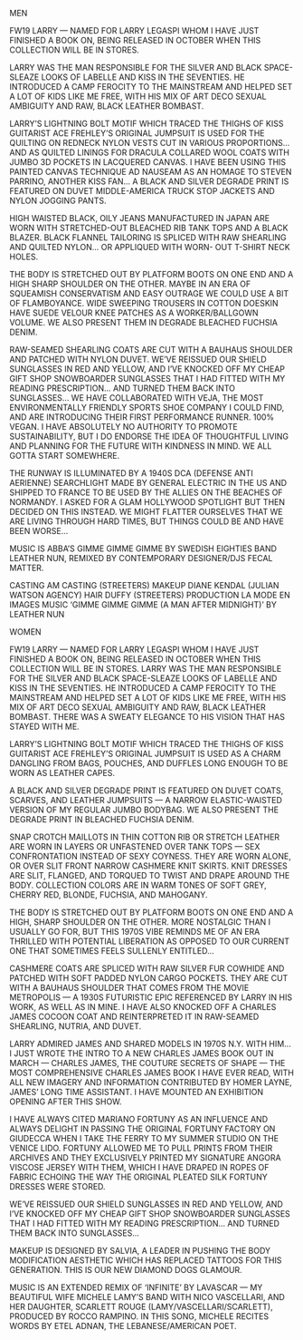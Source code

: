 MEN

FW19 LARRY — NAMED FOR LARRY LEGASPI WHOM I HAVE JUST FINISHED A BOOK ON, BEING RELEASED IN OCTOBER WHEN THIS COLLECTION WILL BE IN STORES. 

LARRY WAS THE MAN RESPONSIBLE FOR THE SILVER AND BLACK SPACE-SLEAZE LOOKS OF LABELLE AND KISS IN THE SEVENTIES. HE INTRODUCED A CAMP FEROCITY TO THE MAINSTREAM AND HELPED SET A LOT OF KIDS LIKE ME FREE, WITH HIS MIX OF ART DECO SEXUAL AMBIGUITY AND RAW, BLACK LEATHER BOMBAST. 

LARRY’S LIGHTNING BOLT MOTIF WHICH TRACED THE THIGHS OF KISS GUITARIST ACE FREHLEY’S ORIGINAL JUMPSUIT IS USED FOR THE QUILTING ON REDNECK NYLON VESTS CUT IN VARIOUS PROPORTIONS... AND AS QUILTED LININGS FOR DRACULA COLLARED WOOL COATS WITH JUMBO 3D POCKETS IN LACQUERED CANVAS.
I HAVE BEEN USING THIS PAINTED CANVAS TECHNIQUE AD NAUSEAM AS AN HOMAGE TO STEVEN PARRINO, ANOTHER KISS FAN... 
A BLACK AND SILVER DEGRADE PRINT IS FEATURED ON DUVET MIDDLE-AMERICA TRUCK STOP JACKETS AND NYLON JOGGING PANTS. 

HIGH WAISTED BLACK, OILY JEANS MANUFACTURED IN JAPAN ARE WORN WITH STRETCHED-OUT BLEACHED RIB TANK TOPS AND A BLACK BLAZER. 
BLACK FLANNEL TAILORING IS SPLICED WITH RAW SHEARLING AND QUILTED NYLON... OR APPLIQUED WITH WORN- OUT T-SHIRT NECK HOLES. 

THE BODY IS STRETCHED OUT BY PLATFORM BOOTS ON ONE END AND A HIGH SHARP SHOULDER ON THE OTHER. MAYBE IN AN ERA OF SQUEAMISH CONSERVATISM AND EASY OUTRAGE WE COULD USE A BIT OF FLAMBOYANCE. 
WIDE SWEEPING TROUSERS IN COTTON DOESKIN HAVE SUEDE VELOUR KNEE PATCHES AS A WORKER/BALLGOWN VOLUME. WE ALSO PRESENT THEM IN DEGRADE BLEACHED FUCHSIA DENIM. 

RAW-SEAMED SHEARLING COATS ARE CUT WITH A BAUHAUS SHOULDER AND PATCHED WITH NYLON DUVET. 
WE’VE REISSUED OUR SHIELD SUNGLASSES IN RED AND YELLOW, AND I’VE KNOCKED OFF MY CHEAP GIFT SHOP SNOWBOARDER SUNGLASSES THAT I HAD FITTED WITH MY READING PRESCRIPTION... AND TURNED THEM BACK INTO SUNGLASSES... 
WE HAVE COLLABORATED WITH VEJA, THE MOST ENVIRONMENTALLY FRIENDLY SPORTS SHOE COMPANY I COULD FIND, AND ARE INTRODUCING THEIR FIRST PERFORMANCE RUNNER. 100% VEGAN. I HAVE ABSOLUTELY NO AUTHORITY TO PROMOTE SUSTAINABILITY, BUT I DO ENDORSE THE IDEA OF THOUGHTFUL LIVING AND PLANNING FOR THE FUTURE WITH KINDNESS IN MIND. WE ALL GOTTA START SOMEWHERE. 

THE RUNWAY IS ILLUMINATED BY A 1940S DCA (DEFENSE ANTI AERIENNE) SEARCHLIGHT MADE BY GENERAL ELECTRIC IN THE US AND SHIPPED TO FRANCE TO BE USED BY THE ALLIES ON THE BEACHES OF NORMANDY. I ASKED FOR A GLAM HOLLYWOOD SPOTLIGHT BUT THEN DECIDED ON THIS INSTEAD. WE MIGHT FLATTER OURSELVES THAT WE ARE LIVING THROUGH HARD TIMES, BUT THINGS COULD BE AND HAVE BEEN WORSE... 

MUSIC IS ABBA’S GIMME GIMME GIMME BY SWEDISH EIGHTIES BAND LEATHER NUN, REMIXED BY CONTEMPORARY DESIGNER/DJS FECAL MATTER. 


CASTING          AM CASTING (STREETERS)
MAKEUP           DIANE KENDAL (JULIAN WATSON AGENCY)
HAIR                  DUFFY (STREETERS)
PRODUCTION   LA MODE EN IMAGES
MUSIC               ‘GIMME GIMME GIMME (A MAN AFTER MIDNIGHT)’ BY LEATHER NUN


WOMEN

FW19 LARRY — NAMED FOR LARRY LEGASPI WHOM I HAVE JUST FINISHED A BOOK ON, BEING RELEASED IN OCTOBER WHEN THIS COLLECTION WILL BE IN STORES. LARRY WAS THE MAN RESPONSIBLE FOR THE SILVER AND BLACK SPACE-SLEAZE LOOKS OF LABELLE AND KISS IN THE SEVENTIES. HE INTRODUCED A CAMP FEROCITY TO THE MAINSTREAM AND HELPED SET A LOT OF KIDS LIKE ME FREE, WITH HIS MIX OF ART DECO SEXUAL AMBIGUITY AND RAW, BLACK LEATHER BOMBAST. THERE WAS A SWEATY ELEGANCE TO HIS VISION THAT HAS STAYED WITH ME.

LARRY’S LIGHTNING BOLT MOTIF WHICH TRACED THE THIGHS OF KISS GUITARIST ACE FREHLEY’S ORIGINAL JUMPSUIT IS USED AS A CHARM DANGLING FROM BAGS, POUCHES, AND DUFFLES LONG ENOUGH TO BE WORN AS LEATHER CAPES.

A BLACK AND SILVER DEGRADE PRINT IS FEATURED ON DUVET COATS, SCARVES, AND LEATHER JUMPSUITS — A NARROW ELASTIC-WAISTED VERSION OF MY REGULAR JUMBO BODYBAG. WE ALSO PRESENT THE DEGRADE PRINT IN BLEACHED FUCHSIA DENIM.

SNAP CROTCH MAILLOTS IN THIN COTTON RIB OR STRETCH LEATHER ARE WORN IN LAYERS OR UNFASTENED OVER TANK TOPS — SEX CONFRONTATION INSTEAD OF SEXY COYNESS. THEY ARE WORN ALONE, OR OVER SLIT FRONT NARROW CASHMERE KNIT SKIRTS. KNIT DRESSES ARE SLIT, FLANGED, AND TORQUED TO TWIST AND DRAPE AROUND THE BODY. COLLECTION COLORS ARE IN WARM TONES OF SOFT GREY, CHERRY RED, BLONDE, FUCHSIA, AND MAHOGANY. 

THE BODY IS STRETCHED OUT BY PLATFORM BOOTS ON ONE END AND A HIGH, SHARP SHOULDER ON THE OTHER. MORE NOSTALGIC THAN I USUALLY GO FOR, BUT THIS 1970S VIBE REMINDS ME OF AN ERA THRILLED WITH POTENTIAL LIBERATION AS OPPOSED TO OUR CURRENT ONE THAT SOMETIMES FEELS SULLENLY ENTITLED...

CASHMERE COATS ARE SPLICED WITH RAW SILVER FUR COWHIDE AND PATCHED WITH SOFT PADDED NYLON CARGO POCKETS. THEY ARE CUT WITH A BAUHAUS SHOULDER THAT COMES FROM THE MOVIE METROPOLIS — A 1930S FUTURISTIC EPIC REFERENCED BY LARRY IN HIS WORK, AS WELL AS IN MINE. I HAVE ALSO KNOCKED OFF A CHARLES JAMES COCOON COAT AND REINTERPRETED IT IN RAW-SEAMED SHEARLING, NUTRIA, AND DUVET.

LARRY ADMIRED JAMES AND SHARED MODELS IN 1970S N.Y. WITH HIM... I JUST WROTE THE INTRO TO A NEW CHARLES JAMES BOOK OUT IN MARCH — CHARLES JAMES, THE COUTURE SECRETS OF SHAPE — THE MOST COMPREHENSIVE CHARLES JAMES BOOK I HAVE EVER READ, WITH ALL NEW IMAGERY AND INFORMATION CONTRIBUTED BY HOMER LAYNE, JAMES’ LONG TIME ASSISTANT. I HAVE MOUNTED AN EXHIBITION OPENING AFTER THIS SHOW.

I HAVE ALWAYS CITED MARIANO FORTUNY AS AN INFLUENCE AND ALWAYS DELIGHT IN PASSING THE ORIGINAL FORTUNY FACTORY ON GIUDECCA WHEN I TAKE THE FERRY TO MY SUMMER STUDIO ON THE VENICE LIDO. FORTUNY ALLOWED ME TO PULL PRINTS FROM THEIR ARCHIVES AND THEY EXCLUSIVELY PRINTED MY SIGNATURE ANGORA VISCOSE JERSEY WITH THEM, WHICH I HAVE DRAPED IN ROPES OF FABRIC ECHOING THE WAY THE ORIGINAL PLEATED SILK FORTUNY DRESSES WERE STORED.

WE’VE REISSUED OUR SHIELD SUNGLASSES IN RED AND YELLOW, AND I’VE KNOCKED OFF MY CHEAP GIFT SHOP SNOWBOARDER SUNGLASSES THAT I HAD FITTED WITH MY READING PRESCRIPTION... AND TURNED THEM BACK INTO SUNGLASSES...

MAKEUP IS DESIGNED BY SALVIA, A LEADER IN PUSHING THE BODY MODIFICATION AESTHETIC WHICH HAS REPLACED TATTOOS FOR THIS GENERATION. THIS IS OUR NEW DIAMOND DOGS GLAMOUR.

MUSIC IS AN EXTENDED REMIX OF ‘INFINITE’ BY LAVASCAR — MY BEAUTIFUL WIFE MICHELE LAMY’S BAND WITH NICO VASCELLARI, AND HER DAUGHTER, SCARLETT ROUGE 
(LAMY/VASCELLARI/SCARLETT), PRODUCED BY ROCCO RAMPINO. 
IN THIS SONG, MICHELE RECITES WORDS BY ETEL ADNAN, THE LEBANESE/AMERICAN POET.

